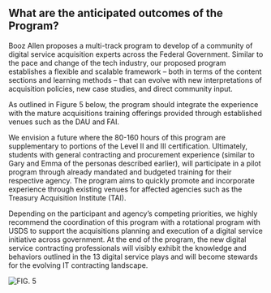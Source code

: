 ## What are the anticipated outcomes of the Program?

Booz Allen proposes a multi-track program to develop of a community of digital service acquisition experts across the Federal Government. Similar to the pace and change of the tech industry, our proposed program establishes a flexible and scalable framework – both in terms of the content sections and learning methods – that can evolve with new interpretations of acquisition policies, new case studies, and direct community input.

As outlined in Figure 5 below, the program should integrate the experience with the mature acquisitions training offerings provided through established venues such as the DAU and FAI.

We envision a future where the 80-160 hours of this program are supplementary to portions of the Level II and III certification. Ultimately, students with general contracting and procurement experience (similar to Gary and Emma of the personas described earlier), will participate in a pilot program through already mandated and budgeted training for their respective agency. The program aims to quickly promote and incorporate experience through existing venues for affected agencies such as the Treasury Acquisition Institute (TAI).

Depending on the participant and agency’s competing priorities, we highly recommend the coordination of this program with a rotational program with USDS to support the acquisitions planning and execution of a digital service initiative across government. At the end of the program, the new digital service contracting professionals will visibly exhibit the knowledge and behaviors outlined in the 13 digital service plays and will become stewards for the evolving IT contracting landscape.

![FIG. 5](http://booz-allen-hamilton.github.io/digital-service-academy/img/OFPP-graphics-fig5-v11-02.png)
